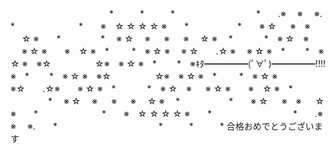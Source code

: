 　　　　　　　　　　　 *　　　*　　　*
　　　　　　　　　*　　.※　 ※ 　※.　　*
　　　　　　　*　　※　☆ ☆ ☆ ☆ ※　　*
　　　　　 *　　※ ☆ 　 ※　※ 　 ☆ ※　　*
　　　　 *　 ※ ☆　 ※ 　 ※ 　 ※ 　☆ ※　 *
　　　 *　※ ☆　※ 　 ※ ☆ ※　　※　☆ ※　*
　　 *　※ ☆ ※　 ※ ☆　　.☆ ※　 ※ ☆ ※　*
　　*　※ ☆ ※　※☆　　　　　☆※　※ ☆ ※　*
　　*　※ｷﾀ━━━━━(ﾟ∀ﾟ)━━━━━!!!!※　*
　　*　※ ☆ ※　※☆　　　　　☆※　※ ☆ ※　*
　　 *　※ ☆ ※　　※☆　　.☆※　　※ ☆ ※　*
　　　 *　※ ☆　※ 　 ※ ☆ ※　　※　☆ ※　*
　　　　 *　 ※ ☆　 ※ 　 ※ 　 ※ 　☆ ※　 *
　　　　　 *　　※ ☆ 　 ※　※ 　 ☆ ※　　*
　　　　　　　*　　※　☆ ☆ ☆ ☆ ※　　*
　　　　　　　　　*　　.※　 ※ 　※.　　*
　　　　　　　　　　　 *　　　*　　　*
合格おめでとうございます